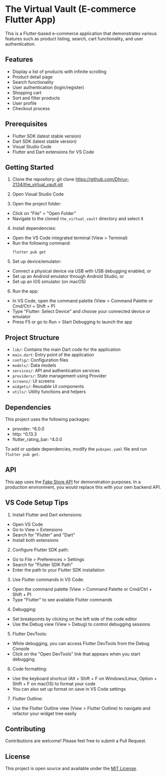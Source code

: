 # The Virtual Vault (E-commerce Flutter App)

This is a Flutter-based e-commerce application that demonstrates various features such as product listing, search, cart functionality, and user authentication.

## Features

- Display a list of products with infinite scrolling
- Product detail page
- Search functionality
- User authentication (login/register)
- Shopping cart
- Sort and filter products
- User profile
- Checkout process

## Prerequisites

- Flutter SDK (latest stable version)
- Dart SDK (latest stable version)
- Visual Studio Code
- Flutter and Dart extensions for VS Code

## Getting Started

1. Clone the repository: git clone https://github.com/Dhruv-2134/the_virtual_vault.git

2. Open Visual Studio Code

3. Open the project folder:
- Click on "File" > "Open Folder"
- Navigate to the cloned `the_virtual_vault` directory and select it

4. Install dependencies:
- Open the VS Code integrated terminal (View > Terminal)
- Run the following command:
  ```
  flutter pub get
  ```

5. Set up device/emulator:
- Connect a physical device via USB with USB debugging enabled, or
- Set up an Android emulator through Android Studio, or
- Set up an iOS simulator (on macOS)

6. Run the app:
- In VS Code, open the command palette (View > Command Palette or Cmd/Ctrl + Shift + P)
- Type "Flutter: Select Device" and choose your connected device or emulator
- Press F5 or go to Run > Start Debugging to launch the app

## Project Structure

- `lib/`: Contains the main Dart code for the application
- `main.dart`: Entry point of the application
- `config/`: Configuration files
- `models/`: Data models
- `services/`: API and authentication services
- `providers/`: State management using Provider
- `screens/`: UI screens
- `widgets/`: Reusable UI components
- `utils/`: Utility functions and helpers

## Dependencies

This project uses the following packages:

- provider: ^6.0.0
- http: ^0.13.3
- flutter_rating_bar: ^4.0.0

To add or update dependencies, modify the `pubspec.yaml` file and run `flutter pub get`.

## API

This app uses the [Fake Store API](https://fakestoreapi.com/) for demonstration purposes. In a production environment, you would replace this with your own backend API.

## VS Code Setup Tips

1. Install Flutter and Dart extensions:
- Open VS Code
- Go to View > Extensions
- Search for "Flutter" and "Dart"
- Install both extensions

2. Configure Flutter SDK path:
- Go to File > Preferences > Settings
- Search for "Flutter SDK Path"
- Enter the path to your Flutter SDK installation

3. Use Flutter commands in VS Code:
- Open the command palette (View > Command Palette or Cmd/Ctrl + Shift + P)
- Type "Flutter" to see available Flutter commands

4. Debugging:
- Set breakpoints by clicking on the left side of the code editor
- Use the Debug view (View > Debug) to control debugging sessions

5. Flutter DevTools:
- While debugging, you can access Flutter DevTools from the Debug Console
- Click on the "Open DevTools" link that appears when you start debugging

6. Code formatting:
- Use the keyboard shortcut (Alt + Shift + F on Windows/Linux, Option + Shift + F on macOS) to format your code
- You can also set up format on save in VS Code settings

7. Flutter Outline:
- Use the Flutter Outline view (View > Flutter Outline) to navigate and refactor your widget tree easily

## Contributing

Contributions are welcome! Please feel free to submit a Pull Request.

## License

This project is open source and available under the [MIT License](LICENSE).